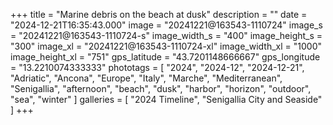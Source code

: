 +++
title = "Marine debris on the beach at dusk"
description = ""
date = "2024-12-21T16:35:43.000"
image = "20241221@163543-1110724"
image_s = "20241221@163543-1110724-s"
image_width_s = "400"
image_height_s = "300"
image_xl = "20241221@163543-1110724-xl"
image_width_xl = "1000"
image_height_xl = "751"
gps_latitude = "43.7201148666667"
gps_longitude = "13.2210074333333"
phototags = [ "2024", "2024-12", "2024-12-21", "Adriatic", "Ancona", "Europe", "Italy", "Marche", "Mediterranean", "Senigallia", "afternoon", "beach", "dusk", "harbor", "horizon", "outdoor", "sea", "winter" ]
galleries = [ "2024 Timeline", "Senigallia City and Seaside" ]
+++
